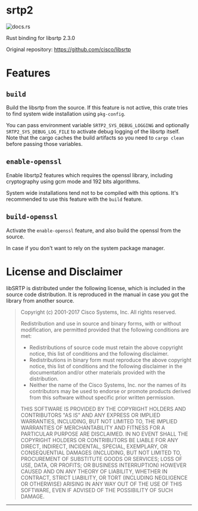 srtp2
=========

![docs.rs](https://docs.rs/srtp2-sys/badge.svg)

Rust binding for libsrtp 2.3.0

Original repository: https://github.com/cisco/libsrtp

# Features

## `build`

Build the libsrtp from the source.
If this feature is not active, this crate tries to find
system wide installation using `pkg-config`.

You can pass environment variable `SRTP2_SYS_DEBUG_LOGGING` and optionally
`SRTP2_SYS_DEBUG_LOG_FILE` to activate debug logging of the libsrtp itself.
Note that the cargo caches the build artifacts so you need to `cargo clean`
before passing those variables.

## `enable-openssl`

Enable libsrtp2 features which requires the openssl library,
including cryptography using gcm mode and 192 bits algorithms.

System wide installations tend not to be compiled with this options.
It's recommended to use this feature with the `build` feature.

## `build-openssl`

Activate the `enable-openssl` feature, and also build the openssl from the source.

In case if you don't want to rely on the system package manager.

# License and Disclaimer

libSRTP is distributed under the following license, which is included
in the source code distribution. It is reproduced in the manual in
case you got the library from another source.

> Copyright (c) 2001-2017 Cisco Systems, Inc.  All rights reserved.
>
> Redistribution and use in source and binary forms, with or without
> modification, are permitted provided that the following conditions
> are met:
>
> - Redistributions of source code must retain the above copyright
>   notice, this list of conditions and the following disclaimer.
> - Redistributions in binary form must reproduce the above copyright
>   notice, this list of conditions and the following disclaimer in
>   the documentation and/or other materials provided with the distribution.
> - Neither the name of the Cisco Systems, Inc. nor the names of its
>   contributors may be used to endorse or promote products derived
>   from this software without specific prior written permission.
>
> THIS SOFTWARE IS PROVIDED BY THE COPYRIGHT HOLDERS AND CONTRIBUTORS
> "AS IS" AND ANY EXPRESS OR IMPLIED WARRANTIES, INCLUDING, BUT NOT
> LIMITED TO, THE IMPLIED WARRANTIES OF MERCHANTABILITY AND FITNESS
> FOR A PARTICULAR PURPOSE ARE DISCLAIMED. IN NO EVENT SHALL THE
> COPYRIGHT HOLDERS OR CONTRIBUTORS BE LIABLE FOR ANY DIRECT,
> INDIRECT, INCIDENTAL, SPECIAL, EXEMPLARY, OR CONSEQUENTIAL DAMAGES
> (INCLUDING, BUT NOT LIMITED TO, PROCUREMENT OF SUBSTITUTE GOODS OR
> SERVICES; LOSS OF USE, DATA, OR PROFITS; OR BUSINESS INTERRUPTION)
> HOWEVER CAUSED AND ON ANY THEORY OF LIABILITY, WHETHER IN CONTRACT,
> STRICT LIABILITY, OR TORT (INCLUDING NEGLIGENCE OR OTHERWISE)
> ARISING IN ANY WAY OUT OF THE USE OF THIS SOFTWARE, EVEN IF ADVISED
> OF THE POSSIBILITY OF SUCH DAMAGE.

--------------------------------------------------------------------------------

